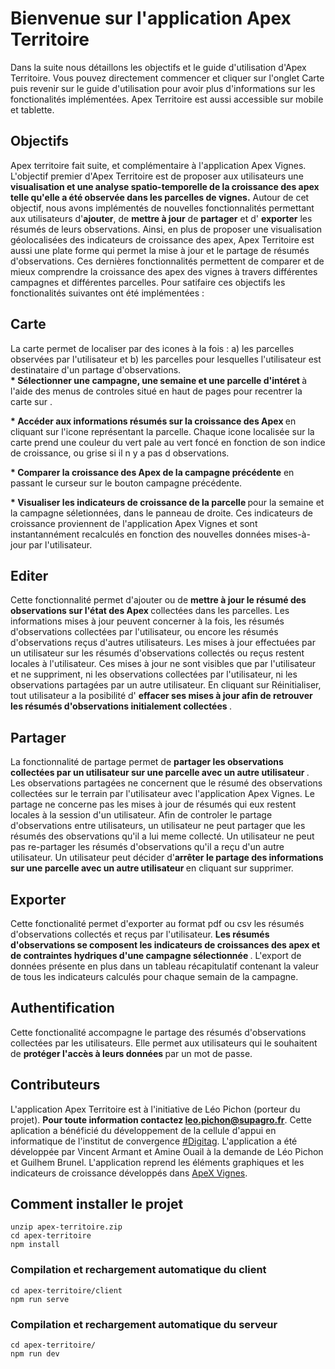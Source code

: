 # Bienvenue sur l'application Apex Territoire


Dans la suite nous détaillons les objectifs et le guide d'utilisation d'Apex Territoire.
Vous pouvez directement commencer et cliquer sur l'onglet Carte puis
revenir sur le guide d'utilisation pour avoir plus d'informations sur les fonctionalités implémentées.
Apex Territoire est aussi accessible sur mobile et tablette.


##  Objectifs

Apex territoire fait suite, et  complémentaire à l'application Apex Vignes.
L'objectif premier d'Apex Territoire est de proposer aux utilisateurs une 
<b>visualisation et une analyse spatio-temporelle de la croissance des apex telle qu'elle a été observée dans les parcelles de vignes.</b>
Autour de cet objectif, nous avons implémentés de nouvelles fonctionnalités permettant 
aux utilisateurs d'<b>ajouter</b>, de <b>mettre à jour</b> de <b>partager</b> et d' <b>exporter</b> les résumés de leurs observations.
Ainsi, en plus de proposer une visualisation géolocalisées des indicateurs de croissance des apex,
Apex Territoire est aussi une plate forme qui permet la mise à jour et le partage de résumés d'observations. 
Ces dernières fonctionnalités permettent de comparer et de mieux comprendre la croissance des apex des vignes à travers différentes campagnes et différentes parcelles.
Pour satifaire ces objectifs les fonctionalités suivantes ont été implémentées :



    
##  Carte

La carte permet de localiser par des icones à la fois : a) les parcelles observées par l'utilisateur 
et b) les parcelles pour lesquelles l'utilisateur est destinataire d'un partage d'observations.<br/>
<b> * Sélectionner une campagne, une semaine et une parcelle d'intéret </b> à l'aide des menus de controles situé en haut de pages pour  recentrer la carte sur . <br/>
    
<b> * Accéder aux informations résumés sur la croissance des Apex </b>  en cliquant sur l'icone représentant la parcelle.
Chaque icone localisée sur la carte prend une couleur du vert pale au vert foncé en fonction
de son indice de croissance, ou grise si il n y a pas d observations.<br/>
    
    
<b> * Comparer la croissance des Apex de la campagne précédente</b> en passant le curseur sur le bouton campagne précédente. <br/>
    
<b> * Visualiser les indicateurs de croissance de la parcelle </b> pour la semaine et la campagne séletionnées, dans le panneau de droite.
Ces indicateurs de croissance  proviennent de l'application Apex Vignes et sont instantannément recalculés en fonction des nouvelles données mises-à-jour par l'utilisateur.


##  Editer


Cette fonctionnalité permet d'ajouter ou de <b> mettre à jour le résumé des observations  sur l'état des Apex </b>  collectées dans les parcelles.
Les informations mises à jour peuvent concerner à la fois, les résumés d'observations collectées par l'utilisateur, ou encore
les résumés d'observations reçus d'autres utilisateurs.
Les mises à jour effectuées par un utilisateur sur les résumés d'observations collectés ou reçus restent locales à l'utilisateur.
Ces mises à jour ne sont visibles que par l'utilisateur et ne suppriment, ni les observations collectées par l'utilisateur, ni les observations partagées par un autre utilisateur.
En cliquant sur Réinitialiser, tout utilisateur a la posibilité d' <b> effacer ses mises à jour afin de retrouver les résumés d'observations initialement collectées </b>.


## Partager


La fonctionnalité de partage permet de <b>  partager les observations collectées par un utilisateur sur une parcelle  avec un autre utilisateur </b> .
    Les observations partagées ne concernent que le résumé des observations collectées sur le terrain par l'utilisateur avec l'application Apex Vignes.
    Le partage ne concerne pas les mises à jour de résumés qui eux restent locales à la session d'un utilisateur.
    Afin de controler le partage d'observations entre utilisateurs, un utilisateur ne peut partager que les résumés des observations qu'il a lui meme collecté.
    Un utilisateur ne peut pas re-partager les résumés d'observations qu'il a reçu d'un autre utilisateur.
    Un utilisateur peut décider d'<b>arrêter le partage des informations sur une parcelle avec un autre utilisateur </b> en cliquant sur supprimer.
    

## Exporter


Cette fonctionalité permet d'exporter au format pdf ou csv les résumés d'observations collectés et reçus par l'utilisateur.
<b>Les résumés d'observations se composent les indicateurs de croissances des apex et de contraintes hydriques d'une campagne sélectionnée </b>.
L'export de données présente en plus dans un tableau récapitulatif contenant la valeur de tous les indicateurs calculés pour chaque semain de la campagne.

    
## Authentification


Cette fonctionalité accompagne le partage des résumés d'observations collectées par les utilisateurs.
    Elle permet aux utilisateurs qui le souhaitent de <b>protéger l'accès à leurs données </b> par un mot de passe.


## Contributeurs


L'application Apex Territoire est à l'initiative de Léo Pichon (porteur du projet).
    <b>Pour toute information contactez leo.pichon@supagro.fr</b>.
    Cette aplication a bénéficié du développement de la cellule d'appui en informatique
    de l'institut de convergence <a href="https://www.hdigitag.fr/fr/"> #Digitag</a>. 
    L'application a été développée par Vincent Armant et Amine Ouail à la demande de Léo Pichon et Guilhem Brunel.
    L'application reprend les éléments graphiques et les indicateurs de croissance développés dans <a href="https://play.google.com/store/apps/details?id=ag.GB.apex&hl=en">ApeX Vignes</a>.



## Comment installer le projet
```
unzip apex-territoire.zip
cd apex-territoire
npm install
```

### Compilation et rechargement automatique du client
```
cd apex-territoire/client
npm run serve
```

### Compilation et rechargement automatique du serveur
```
cd apex-territoire/
npm run dev
```
